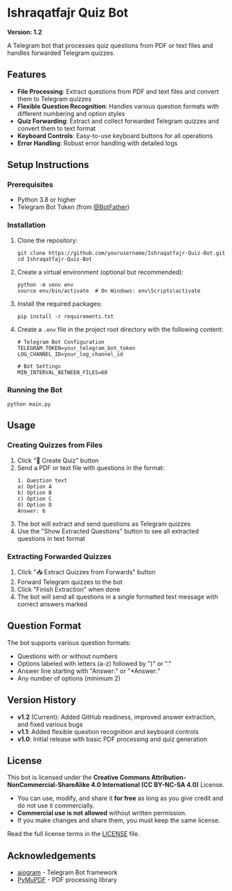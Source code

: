 # Ishraqatfajr Quiz Bot

**Version: 1.2**

A Telegram bot that processes quiz questions from PDF or text files and handles forwarded Telegram quizzes.

## Features

- **File Processing**: Extract questions from PDF and text files and convert them to Telegram quizzes
- **Flexible Question Recognition**: Handles various question formats with different numbering and option styles
- **Quiz Forwarding**: Extract and collect forwarded Telegram quizzes and convert them to text format
- **Keyboard Controls**: Easy-to-use keyboard buttons for all operations
- **Error Handling**: Robust error handling with detailed logs

## Setup Instructions

### Prerequisites

- Python 3.8 or higher
- Telegram Bot Token (from [@BotFather](https://t.me/BotFather))

### Installation

1. Clone the repository:
   ```
   git clone https://github.com/yourusername/Ishraqatfajr-Quiz-Bot.git
   cd Ishraqatfajr-Quiz-Bot
   ```

2. Create a virtual environment (optional but recommended):
   ```
   python -m venv env
   source env/bin/activate  # On Windows: env\Scripts\activate
   ```

3. Install the required packages:
   ```
   pip install -r requirements.txt
   ```

4. Create a `.env` file in the project root directory with the following content:
   ```
   # Telegram Bot Configuration
   TELEGRAM_TOKEN=your_telegram_bot_token
   LOG_CHANNEL_ID=your_log_channel_id
   
   # Bot Settings
   MIN_INTERVAL_BETWEEN_FILES=60
   ```

### Running the Bot

```
python main.py
```

## Usage

### Creating Quizzes from Files

1. Click "📝 Create Quiz" button
2. Send a PDF or text file with questions in the format:
   ```
   1. Question text
   a) Option A
   b) Option B
   c) Option C
   d) Option D
   Answer: b
   ```
3. The bot will extract and send questions as Telegram quizzes
4. Use the "Show Extracted Questions" button to see all extracted questions in text format

### Extracting Forwarded Quizzes

1. Click "📥 Extract Quizzes from Forwards" button
2. Forward Telegram quizzes to the bot
3. Click "Finish Extraction" when done
4. The bot will send all questions in a single formatted text message with correct answers marked

## Question Format

The bot supports various question formats:

- Questions with or without numbers
- Options labeled with letters (a-z) followed by ")" or "."
- Answer line starting with "Answer:" or "*Answer:"
- Any number of options (minimum 2)

## Version History

- **v1.2** (Current): Added GitHub readiness, improved answer extraction, and fixed various bugs
- **v1.1**: Added flexible question recognition and keyboard controls
- **v1.0**: Initial release with basic PDF processing and quiz generation

## License

This bot is licensed under the **Creative Commons Attribution-NonCommercial-ShareAlike 4.0 International (CC BY-NC-SA 4.0)** License.

- You can use, modify, and share it **for free** as long as you give credit and do not use it commercially.
- **Commercial use is not allowed** without written permission.
- If you make changes and share them, you must keep the same license.

Read the full license terms in the [LICENSE](LICENSE) file.


## Acknowledgements

- [aiogram](https://github.com/aiogram/aiogram) - Telegram Bot framework
- [PyMuPDF](https://github.com/pymupdf/PyMuPDF) - PDF processing library
